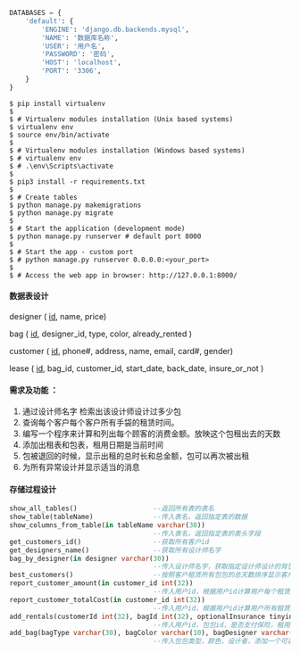 ```python
DATABASES = {
    'default': {
        'ENGINE': 'django.db.backends.mysql',
        'NAME': '数据库名称',
        'USER': '用户名',
        'PASSWORD': '密码',
        'HOST': 'localhost',
        'PORT': '3306',
    }
}
```



```
$ pip install virtualenv
$
$ # Virtualenv modules installation (Unix based systems)
$ virtualenv env
$ source env/bin/activate
$
$ # Virtualenv modules installation (Windows based systems)
$ # virtualenv env
$ # .\env\Scripts\activate
$
$ pip3 install -r requirements.txt
$
$ # Create tables
$ python manage.py makemigrations
$ python manage.py migrate
$
$ # Start the application (development mode)
$ python manage.py runserver # default port 8000
$
$ # Start the app - custom port 
$ # python manage.py runserver 0.0.0.0:<your_port>
$
$ # Access the web app in browser: http://127.0.0.1:8000/
```

#### 数据表设计

designer ( <u>id</u>, name, price)

bag ( <u>id</u>, designer_id, type, color, already_rented )

customer ( <u>id</u>, phone#, address, name, email, card#, gender)

lease ( <u>id</u>, bag_id, customer_id, start_date, back_date, insure_or_not )



#### 需求及功能 ：

  1. 通过设计师名字 检索出该设计师设计过多少包
  2. 查询每个客户每个客户所有手袋的租赁时间。
  3. 编写一个程序来计算和列出每个顾客的消费金额。放映这个包租出去的天数
  4. 添加出租表和包表，租用日期是当前时间
  5. 包被退回的时候，显示出租的总时长和总金额，包可以再次被出租
  6. 为所有异常设计并显示适当的消息

#### 存储过程设计

```sql
show_all_tables()					--返回所有表的表名
show_table(tableName) 				--传入表名，返回指定表的数据
show_columns_from_table(in tableName varchar(30))
									--传入表名，返回指定表的表头字段
get_customers_id()					--获取所有客户id
get_designers_name()				--获取所有设计师名字
bag_by_designer(in designer varchar(30))
									--传入设计师名字，获取指定设计师设计的背包
best_customers()					--按照客户租赁所有包包的总天数排序显示客户
report_customer_amount(in customer_id int(32))
									--传入用户id，根据用户id计算用户每个租赁交易应支付金额
report_customer_totalCost(in customer_id int(32))
									--传入用户id，根据用户id计算用户所有租赁交易应支付总额
add_rentals(customerId int(32), bagId int(32), optionalInsurance tinyint(1), daysOfRent int(10))
									--传入用户id，包包id，是否支付保险，租用天数，添加一笔租赁交易
add_bag(bagType varchar(30), bagColor varchar(10), bagDesigner varchar(30))
									--传入包包类型，颜色，设计者，添加一个可以租赁的包包
```

